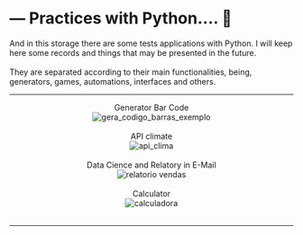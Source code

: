 # — Practices with Python.... 🐍

And in this storage there are some tests applications with Python. I will keep here some records and things that may be presented in the future.
<br><br>
They are separated according to their main functionalities, being, generators, games, automations, interfaces and others.
<hr>
<div align="center">

Generator Bar Code
  <br>
![gera_codigo_barras_exemplo](https://user-images.githubusercontent.com/72578580/170805064-becd7d54-0cda-4585-b1fb-14f8afa1693e.PNG)
<br><br>
 API climate
  <br>
![api_clima](https://user-images.githubusercontent.com/72578580/170805108-7632ed28-7110-456c-8bf3-51c761888c2e.PNG)
  <br><br>
Data Cience and Relatory in E-Mail
  <br>
![relatorio vendas](https://user-images.githubusercontent.com/72578580/170805117-a43ed1b3-e161-4b50-b71f-343cc3b4a20d.PNG)
<br><br>
Calculator
  <br>
![calculadora](https://user-images.githubusercontent.com/72578580/170805234-808c9b2b-530e-499d-a007-8ab885563a3d.PNG)
  <br><br>
  <hr>
</div>
